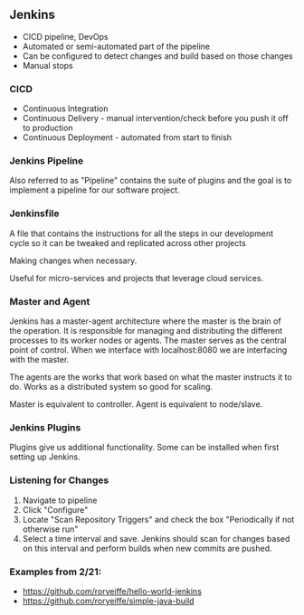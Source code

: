 ## Jenkins

- CICD pipeline, DevOps
- Automated or semi-automated part of the pipeline
- Can be configured to detect changes and build based on those changes
- Manual stops

### CICD
- Continuous Integration
- Continuous Delivery - manual intervention/check before you push it off to production
- Continuous Deployment - automated from start to finish 

### Jenkins Pipeline
Also referred to as "Pipeline" contains the suite of plugins and the goal is to implement a pipeline for our software project.

### Jenkinsfile
A file that contains the instructions for all the steps in our development cycle so it can be tweaked and replicated across other projects

Making changes when necessary.

Useful for micro-services and projects that leverage cloud services.

### Master and Agent
Jenkins has a master-agent architecture where the master is the brain of the operation. It is responsible for managing and distributing the different processes to its worker nodes or agents. The master serves as the central point of control. When we interface with localhost:8080 we are interfacing with the master.

The agents are the works that work based on what the master instructs it to do. Works as a distributed system so good for scaling.

Master is equivalent to controller.
Agent is equivalent to node/slave.

### Jenkins Plugins
Plugins give us additional functionality. Some can be installed when first setting up Jenkins. 



### Listening for Changes
1. Navigate to pipeline
1. Click "Configure"
1. Locate "Scan Repository Triggers" and check the box "Periodically if not otherwise run"
1. Select a time interval and save. Jenkins should scan for changes based on this interval and perform builds when new commits are pushed.

### Examples from 2/21:
- https://github.com/roryeiffe/hello-world-jenkins
- https://github.com/roryeiffe/simple-java-build 